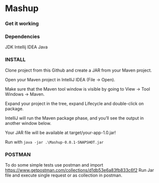 # Mashup

### Get it working

### Dependencies
JDK
Intellij IDEA
Java

### INSTALL
Clone project from this Github and create a JAR from your Maven project.

Open your Maven project in IntelliJ IDEA (File → Open).

Make sure that the Maven tool window is visible by going to View → Tool Windows → Maven.

Expand your project in the tree, expand Lifecycle and double-click on package.

IntelliJ will run the Maven package phase, and you’ll see the output in another window below.

Your JAR file will be available at target/your-app-1.0.jar!

Run with
```java -jar .\Mashup-0.0.1-SNAPSHOT.jar```

### POSTMAN
To do some simple tests use postman and import 
https://www.getpostman.com/collections/d1db53e6a83fb833c6f2
Run Jar file and execute single request or as collection in postman.

